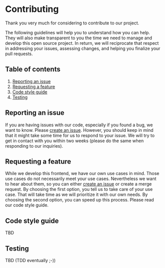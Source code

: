 # Contributing

Thank you very much for considering to contribute to our project.

The following guidelines will help you to understand how you can help. They will also make transparent to you the time we need to manage and develop this open source project. In return, we will reciprocate that respect in addressing your issues, assessing changes, and helping you finalize your pull requests.

## Table of contents

1. [Reporting an issue](#reporting-an-issue)
1. [Requesting a feature](#requesting-a-feature)
1. [Code style guide](#code-style-guide)
1. [Testing](#testing)

## Reporting an issue

If you are having issues with our code, especially if you found a bug, we want to know. Please [create an issue](https://github.com/devolo/Cockpit-open-frontend/issues). However, you should keep in mind that it might take some time for us to respond to your issue. We will try to get in contact with you within two weeks (please do the same when responding to our inquiries).

## Requesting a feature

While we develop this frontend, we have our own use cases in mind. Those use cases do not necessarily meet your use cases. Nevertheless we want to hear about them, so you can either [create an issue](https://github.com/devolo/Cockpit-open-frontend/issues) or create a merge request. By choosing the first option, you tell us to take care of your use case. That will take time as we will prioritize it with our own needs. By choosing the second option, you can speed up this process. Please read our code style guide.

## Code style guide

TBD 

## Testing

TBD (TDD eventually ;-))
